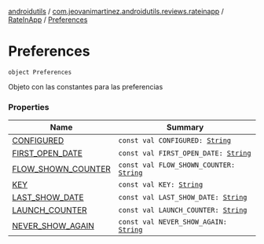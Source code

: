 [androidutils](../../../index.md) / [com.jeovanimartinez.androidutils.reviews.rateinapp](../../index.md) / [RateInApp](../index.md) / [Preferences](./index.md)

# Preferences

`object Preferences`

Objeto con las constantes para las preferencias

### Properties

| Name | Summary |
|---|---|
| [CONFIGURED](-c-o-n-f-i-g-u-r-e-d.md) | `const val CONFIGURED: `[`String`](https://kotlinlang.org/api/latest/jvm/stdlib/kotlin/-string/index.html) |
| [FIRST_OPEN_DATE](-f-i-r-s-t_-o-p-e-n_-d-a-t-e.md) | `const val FIRST_OPEN_DATE: `[`String`](https://kotlinlang.org/api/latest/jvm/stdlib/kotlin/-string/index.html) |
| [FLOW_SHOWN_COUNTER](-f-l-o-w_-s-h-o-w-n_-c-o-u-n-t-e-r.md) | `const val FLOW_SHOWN_COUNTER: `[`String`](https://kotlinlang.org/api/latest/jvm/stdlib/kotlin/-string/index.html) |
| [KEY](-k-e-y.md) | `const val KEY: `[`String`](https://kotlinlang.org/api/latest/jvm/stdlib/kotlin/-string/index.html) |
| [LAST_SHOW_DATE](-l-a-s-t_-s-h-o-w_-d-a-t-e.md) | `const val LAST_SHOW_DATE: `[`String`](https://kotlinlang.org/api/latest/jvm/stdlib/kotlin/-string/index.html) |
| [LAUNCH_COUNTER](-l-a-u-n-c-h_-c-o-u-n-t-e-r.md) | `const val LAUNCH_COUNTER: `[`String`](https://kotlinlang.org/api/latest/jvm/stdlib/kotlin/-string/index.html) |
| [NEVER_SHOW_AGAIN](-n-e-v-e-r_-s-h-o-w_-a-g-a-i-n.md) | `const val NEVER_SHOW_AGAIN: `[`String`](https://kotlinlang.org/api/latest/jvm/stdlib/kotlin/-string/index.html) |
